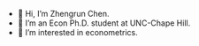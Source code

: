 - 👋 Hi, I’m Zhengrun Chen.
- 🌱 I’m an Econ Ph.D. student at UNC-Chape Hill.
- 👀 I’m interested in econometrics.

<!---
chanbb12/chanbb12 is a ✨ special ✨ repository because its `README.md` (this file) appears on your GitHub profile.
You can click the Preview link to take a look at your changes.
--->

